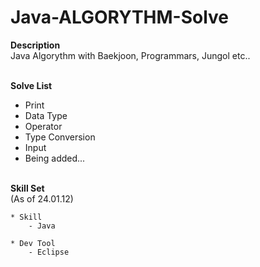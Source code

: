 # Java-ALGORYTHM-Solve

<b> Description </b>
<br>Java Algorythm with Baekjoon, Programmars, Jungol etc..</br>

<br><b> Solve List </b></br>
* Print
* Data Type
* Operator
* Type Conversion
* Input
* Being added...

<br><b> Skill Set </b></br>
(As of 24.01.12) 
```
* Skill
    - Java

* Dev Tool
    - Eclipse
```
